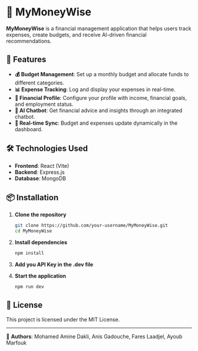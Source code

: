 # 🏦 MyMoneyWise

**MyMoneyWise** is a financial management application that helps users track expenses, create budgets, and receive AI-driven financial recommendations.

## 🚀 Features
- **💰 Budget Management**: Set up a monthly budget and allocate funds to different categories.
- **📊 Expense Tracking**: Log and display your expenses in real-time.
- **👤 Financial Profile**: Configure your profile with income, financial goals, and employment status.
- **🤖 AI Chatbot**: Get financial advice and insights through an integrated chatbot.
- **🔄 Real-time Sync**: Budget and expenses update dynamically in the dashboard.

## 🛠️ Technologies Used
- **Frontend**: React (Vite)
- **Backend**: Express.js
- **Database**: MongoDB


## 📦 Installation
1. **Clone the repository**
   ```sh
   git clone https://github.com/your-username/MyMoneyWise.git
   cd MyMoneyWise
   ```

2. **Install dependencies**
   ```sh
   npm install
   ```

3. **Add you API Key in the .dev file**

3. **Start the application**
   ```sh
   npm run dev
   ```

## 📄 License
This project is licensed under the MIT License.

---

🔹 **Authors**: Mohamed Amine Dakli, Anis Gadouche, Fares Laadjel, Ayoub Marfouk
